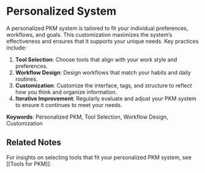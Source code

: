 # Personalized System

A personalized PKM system is tailored to fit your individual preferences, workflows, and goals. This customization maximizes the system’s effectiveness and ensures that it supports your unique needs. Key practices include:

1. **Tool Selection**: Choose tools that align with your work style and preferences.
2. **Workflow Design**: Design workflows that match your habits and daily routines.
3. **Customization**: Customize the interface, tags, and structure to reflect how you think and organize information.
4. **Iterative Improvement**: Regularly evaluate and adjust your PKM system to ensure it continues to meet your needs.

**Keywords**: Personalized PKM, Tool Selection, Workflow Design, Customization



## Related Notes

For insights on selecting tools that fit your personalized PKM system, see [[Tools for PKM]].